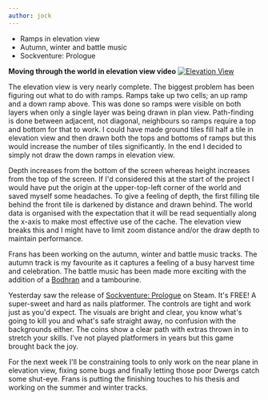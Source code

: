 ```yaml
---
author: jock
---
```

* Ramps in elevation view
* Autumn, winter and battle music
* Sockventure: Prologue

**Moving through the world in elevation view video**
[![Elevation View](http://img.youtube.com/vi/_EHs0YZVKPw/0.jpg)](https://youtu.be/_EHs0YZVKPw)

The elevation view is very nearly complete. The biggest problem has been figuring out what to do with ramps. Ramps take up two cells; an up ramp and a down ramp above. This was done so ramps were visible on both layers when only a single layer was being drawn in plan view. Path-finding is done between adjacent, not diagonal, neighbours so ramps require a top and bottom for that to work. I could have made ground tiles fill half a tile in elevation view and then drawn both the tops and bottoms of ramps but this would increase the number of tiles significantly. In the end I decided to simply not draw the down ramps in elevation view.

Depth increases from the bottom of the screen whereas height increases from the top of the screen. If I'd considered this at the start of the project I would have put the origin at the upper-top-left corner of the world and saved myself some headaches. To give a feeling of depth, the first filling tile behind the front tile is darkened by distance and drawn behind. The world data is organised with the expectation that it will be read sequentially along the x-axis to make most effective use of the cache. The elevation view breaks this and I might have to limit zoom distance and/or the draw depth to maintain performance.

Frans has been working on the autumn, winter and battle music tracks. The autumn track is my favourite as it captures a feeling of a busy harvest time and celebration. The battle music has been made more exciting with the addition of a [Bodhran](https://www.bestservice.com/celtic_era.html) and a tambourine.

Yesterday saw the release of [Sockventure: Prologue](https://store.steampowered.com/app/1294300/Sockventure_Prologue/) on Steam. It's FREE! A super-sweet and hard as nails platformer. The controls are tight and work just as you'd expect. The visuals are bright and clear, you know what's going to kill you and what's safe straight away, no confusion with the backgrounds either. The coins show a clear path with extras thrown in to stretch your skills. I've not played platformers in years but this game brought back the joy.

For the next week I'll be constraining tools to only work on the near plane in elevation view, fixing some bugs and finally letting those poor Dwergs catch some shut-eye. Frans is putting the finishing touches to his thesis and working on the summer and winter tracks.
